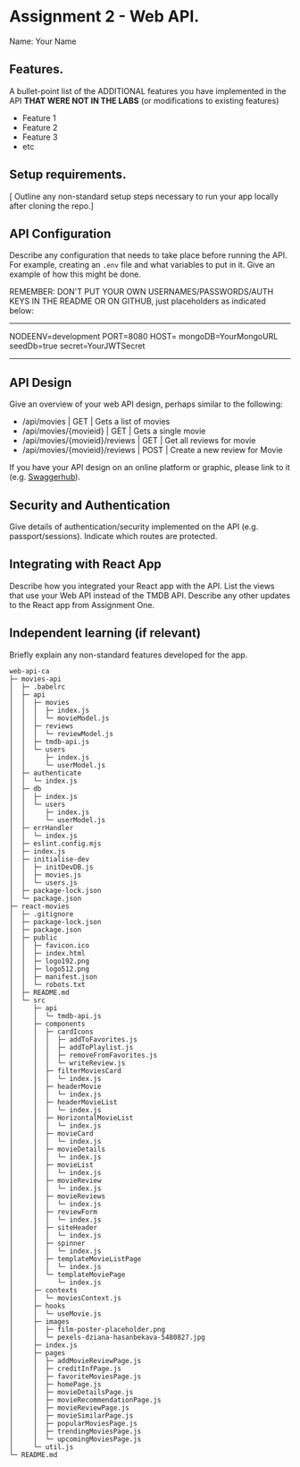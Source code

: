 # Assignment 2 - Web API.

Name: Your Name

## Features.

A bullet-point list of the ADDITIONAL features you have implemented in the API **THAT WERE NOT IN THE LABS** (or modifications to existing features)
 
 + Feature 1 
 + Feature 2 
 + Feature 3 
 + etc

## Setup requirements.

[ Outline any non-standard setup steps necessary to run your app locally after cloning the repo.]

## API Configuration

Describe any configuration that needs to take place before running the API. For example, creating an `.env` file and what variables to put in it. Give an example of how this might be done.

REMEMBER: DON'T PUT YOUR OWN USERNAMES/PASSWORDS/AUTH KEYS IN THE README OR ON GITHUB, just placeholders as indicated below:

______________________
NODEENV=development
PORT=8080
HOST=
mongoDB=YourMongoURL
seedDb=true
secret=YourJWTSecret
______________________

## API Design
Give an overview of your web API design, perhaps similar to the following: 

- /api/movies | GET | Gets a list of movies 
- /api/movies/{movieid} | GET | Gets a single movie 
- /api/movies/{movieid}/reviews | GET | Get all reviews for movie 
- /api/movies/{movieid}/reviews | POST | Create a new review for Movie 

If you have your API design on an online platform or graphic, please link to it (e.g. [Swaggerhub](https://app.swaggerhub.com/)).

## Security and Authentication

Give details of authentication/security implemented on the API (e.g. passport/sessions). Indicate which routes are protected.

## Integrating with React App

Describe how you integrated your React app with the API. List the views that use your Web API instead of the TMDB API. Describe any other updates to the React app from Assignment One.

## Independent learning (if relevant)

Briefly explain any non-standard features developed for the app.
```
web-api-ca
├─ movies-api
│  ├─ .babelrc
│  ├─ api
│  │  ├─ movies
│  │  │  ├─ index.js
│  │  │  └─ movieModel.js
│  │  ├─ reviews
│  │  │  └─ reviewModel.js
│  │  ├─ tmdb-api.js
│  │  └─ users
│  │     ├─ index.js
│  │     └─ userModel.js
│  ├─ authenticate
│  │  └─ index.js
│  ├─ db
│  │  ├─ index.js
│  │  └─ users
│  │     ├─ index.js
│  │     └─ userModel.js
│  ├─ errHandler
│  │  └─ index.js
│  ├─ eslint.config.mjs
│  ├─ index.js
│  ├─ initialise-dev
│  │  ├─ initDevDB.js
│  │  ├─ movies.js
│  │  └─ users.js
│  ├─ package-lock.json
│  └─ package.json
├─ react-movies
│  ├─ .gitignore
│  ├─ package-lock.json
│  ├─ package.json
│  ├─ public
│  │  ├─ favicon.ico
│  │  ├─ index.html
│  │  ├─ logo192.png
│  │  ├─ logo512.png
│  │  ├─ manifest.json
│  │  └─ robots.txt
│  ├─ README.md
│  └─ src
│     ├─ api
│     │  └─ tmdb-api.js
│     ├─ components
│     │  ├─ cardIcons
│     │  │  ├─ addToFavorites.js
│     │  │  ├─ addToPlaylist.js
│     │  │  ├─ removeFromFavorites.js
│     │  │  └─ writeReview.js
│     │  ├─ filterMoviesCard
│     │  │  └─ index.js
│     │  ├─ headerMovie
│     │  │  └─ index.js
│     │  ├─ headerMovieList
│     │  │  └─ index.js
│     │  ├─ HorizontalMovieList
│     │  │  └─ index.js
│     │  ├─ movieCard
│     │  │  └─ index.js
│     │  ├─ movieDetails
│     │  │  └─ index.js
│     │  ├─ movieList
│     │  │  └─ index.js
│     │  ├─ movieReview
│     │  │  └─ index.js
│     │  ├─ movieReviews
│     │  │  └─ index.js
│     │  ├─ reviewForm
│     │  │  └─ index.js
│     │  ├─ siteHeader
│     │  │  └─ index.js
│     │  ├─ spinner
│     │  │  └─ index.js
│     │  ├─ templateMovieListPage
│     │  │  └─ index.js
│     │  └─ templateMoviePage
│     │     └─ index.js
│     ├─ contexts
│     │  └─ moviesContext.js
│     ├─ hooks
│     │  └─ useMovie.js
│     ├─ images
│     │  ├─ film-poster-placeholder.png
│     │  └─ pexels-dziana-hasanbekava-5480827.jpg
│     ├─ index.js
│     ├─ pages
│     │  ├─ addMovieReviewPage.js
│     │  ├─ creditInfPage.js
│     │  ├─ favoriteMoviesPage.js
│     │  ├─ homePage.js
│     │  ├─ movieDetailsPage.js
│     │  ├─ movieRecommendationPage.js
│     │  ├─ movieReviewPage.js
│     │  ├─ movieSimilarPage.js
│     │  ├─ popularMoviesPage.js
│     │  ├─ trendingMoviesPage.js
│     │  └─ upcomingMoviesPage.js
│     └─ util.js
└─ README.md

```
